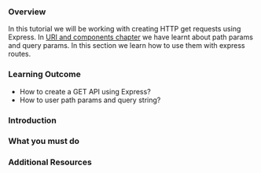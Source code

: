 ### Overview
In this tutorial we will be working with creating HTTP get requests using Express.
In [URI and components chapter](../4.%20Introduction%20to%20APIs/4.3%20URI%20and%20its%20components.md) we have learnt about path params and query params. In this section we learn how to use them with express routes.

### Learning Outcome
- How to create a GET API using Express?
- How to user path params and query string? 

### Introduction


<!-- ![](./images/CRUD.png) -->




### What you must do


### Additional Resources
